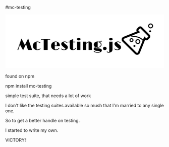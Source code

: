 #mc-testing

![Alt text](./mctesting_js.png 'Mc-Testing logo')

found on npm

npm install mc-testing

simple test suite, that needs a lot of work

I don't like the testing suites available so mush that I'm married to any single one.

So to get a better handle on testing.

I started to write my own.

VICTORY!
